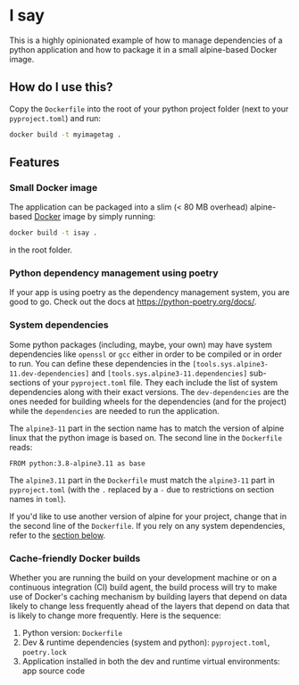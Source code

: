 # I say

This is a highly opinionated example of how to manage dependencies of a python
application and how to package it in a small alpine-based Docker image.

## How do I use this?

Copy the `Dockerfile` into the root of your python project folder (next to your
`pyproject.toml`) and run:
```sh
docker build -t myimagetag .
```

## Features

### Small Docker image

The application can be packaged into a slim (< 80 MB overhead) alpine-based
[Docker](https://www.docker.com/) image by simply running:

```sh
docker build -t isay .
```

in the root folder.

### Python dependency management using poetry

If your app is using poetry as the dependency management system, you are good to
go. Check out the docs at <https://python-poetry.org/docs/>.

### System dependencies

Some python packages (including, maybe, your own) may have system dependencies
like `openssl` or `gcc` either in order to be compiled or in order to run. You
can define these dependencies in the `[tools.sys.alpine3-11.dev-dependencies]`
and `[tools.sys.alpine3-11.dependencies]` sub-sections of your `pyproject.toml`
file. They each include the list of system dependencies along with their exact
versions. The `dev-dependencies` are the ones needed for building wheels for the
dependencies (and for the project) while the `dependencies` are needed to run
the application.

The `alpine3-11` part in the section name has to match the version of alpine
linux that the python image is based on. The second line in the `Dockerfile`
reads:

```docker
FROM python:3.8-alpine3.11 as base
```

The `alpine3.11` part in the `Dockerfile` must match the `alpine3-11` part in
`pyproject.toml` (with the `.` replaced by a `-` due to restrictions on section
names in `toml`).

If you'd like to use another version of alpine for your project, change that in
the second line of the `Dockerfile`. If you rely on any system dependencies, refer
to the [section below](<#system-dependencies>).

### Cache-friendly Docker builds

Whether you are running the build on your development machine or on a continuous
integration (CI) build agent, the build process will try to make use of Docker's
caching mechanism by building layers that depend on data likely to change less
frequently ahead of the layers that depend on data that is likely to change more
frequently. Here is the sequence:

1. Python version: `Dockerfile`
2. Dev & runtime dependencies (system and python): `pyproject.toml`,
   `poetry.lock`
3. Application installed in both the dev and runtime virtual environments: app source code

